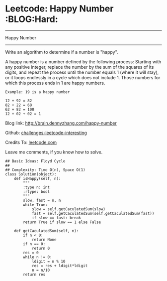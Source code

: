 # Leetcode: Happy Number     :BLOG:Hard:


---

Happy Number  

---

Write an algorithm to determine if a number is "happy".  

A happy number is a number defined by the following process: Starting with any positive integer, replace the number by the sum of the squares of its digits, and repeat the process until the number equals 1 (where it will stay), or it loops endlessly in a cycle which does not include 1. Those numbers for which this process ends in 1 are happy numbers.  

    Example: 19 is a happy number
    
    12 + 92 = 82
    82 + 22 = 68
    62 + 82 = 100
    12 + 02 + 02 = 1

Blog link: <http://brain.dennyzhang.com/happy-number>  

Github: [challenges-leetcode-interesting](https://github.com/DennyZhang/challenges-leetcode-interesting/tree/master/happy-number)  

Credits To: [leetcode.com](https://leetcode.com/problems/happy-number/description)  

Leave me comments, if you know how to solve.  

    ## Basic Ideas: Floyd Cycle
    ##
    ## Complexity: Time O(n), Space O(1)
    class Solution(object):
        def isHappy(self, n):
            """
            :type n: int
            :rtype: bool
            """
            slow, fast = n, n
            while True:
                slow = self.getCaculatedSum(slow)
                fast = self.getCaculatedSum(self.getCaculatedSum(fast))
                if slow == fast: break
            return True if slow == 1 else False
    
        def getCaculatedSum(self, n):
            if n < 0:
                return None
            if n == 0:
                return 0
            res = 0
            while n != 0:
                ldigit = n % 10
                res = res + ldigit*ldigit
                n = n/10
            return res